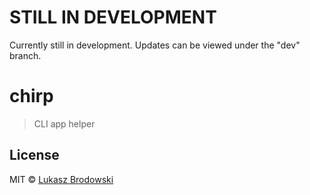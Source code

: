 # STILL IN DEVELOPMENT

Currently still in development.  Updates can be viewed under the "dev" branch.

# chirp

> CLI app helper

## License

MIT © [Lukasz Brodowski](http://lukebro.com)
